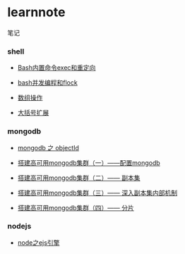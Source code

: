 # learnnote
笔记
### shell
* <p><a href="https://github.com/zouliuyun/learnnote/blob/master/Bash内置命令exec和重定向.md">Bash内置命令exec和重定向</a></p>
* <p><a href="https://github.com/zouliuyun/learnnote/blob/master/bash并发编程和flock.md">bash并发编程和flock</a></p>
* <p><a href="https://github.com/zouliuyun/learnnote/blob/master/数组操作.md">数组操作</a></p>
* <p><a href="https://github.com/zouliuyun/learnnote/blob/master/大括号扩展.md">大括号扩展</a></p>

### mongodb
* <p><a href="https://github.com/zouliuyun/learnnote/blob/master/mongodb%20%E4%B9%8B%20objectId.md">mongodb 之 objectId</a></p>
* <p><a href="http://www.lanceyan.com/tech/mongodb/mongodb_cluster_1.html">搭建高可用mongodb集群（一）——配置mongodb</a></p>
* <p><a href="http://www.lanceyan.com/tech/mongodb/mongodb_repset1.html">搭建高可用mongodb集群（二）—— 副本集</a></p>
* <p><a href="http://www.lanceyan.com/tech/mongodb_repset2.html">搭建高可用mongodb集群（三）—— 深入副本集内部机制</a></p>
* <p><a href="http://www.lanceyan.com/tech/arch/mongodb_shard1.html">搭建高可用mongodb集群（四）—— 分片</a></p>

### nodejs
* <p><a href="https://github.com/zouliuyun/learnnote/blob/master/node之ejs引擎.md">node之ejs引擎</a></p>
